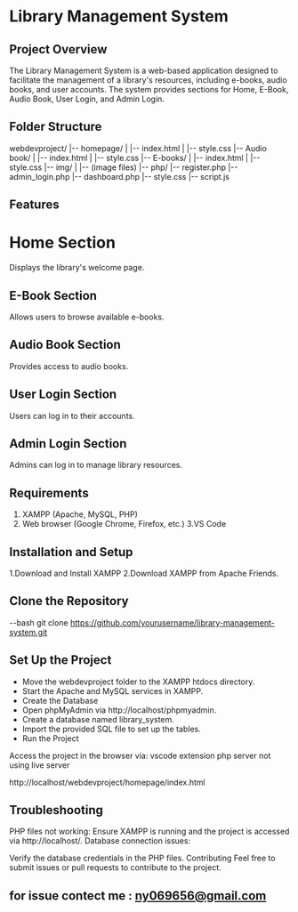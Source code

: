# Library Management System

## Project Overview
The Library Management System is a web-based application designed to facilitate the management of a library's resources, 
including e-books, audio books, and user accounts. The system provides sections for Home, E-Book, Audio Book, User Login, and Admin Login.

## Folder Structure

webdevproject/
|-- homepage/
|   |-- index.html
|   |-- style.css
|-- Audio book/
|   |-- index.html
|   |-- style.css
|-- E-books/
|   |-- index.html
|   |-- style.css
|-- img/
|   |-- (image files)
|-- php/
    |-- register.php
    |-- admin_login.php
    |-- dashboard.php
    |-- style.css
    |-- script.js

## Features
# Home Section
Displays the library's welcome page.

## E-Book Section
Allows users to browse available e-books.

## Audio Book Section
Provides access to audio books.

## User Login Section
Users can log in to their accounts.

## Admin Login Section
Admins can log in to manage library resources.

## Requirements
1. XAMPP (Apache, MySQL, PHP)
2. Web browser (Google Chrome, Firefox, etc.)
3.VS Code
## Installation and Setup
1.Download and Install XAMPP
2.Download XAMPP from Apache Friends.

## Clone the Repository
--bash
git clone https://github.com/yourusername/library-management-system.git

## Set Up the Project

* Move the webdevproject folder to the XAMPP htdocs directory.
* Start the Apache and MySQL services in XAMPP.
* Create the Database
* Open phpMyAdmin via http://localhost/phpmyadmin.
* Create a database named library_system.
* Import the provided SQL file to set up the tables.
* Run the Project

Access the project in the browser via:
vscode extension php server not using live server 

http://localhost/webdevproject/homepage/index.html
 ## Troubleshooting
 PHP files not working:
Ensure XAMPP is running and the project is accessed via http://localhost/.
Database connection issues:

Verify the database credentials in the PHP files.
Contributing
Feel free to submit issues or pull requests to contribute to the project.

## for issue contect me : ny069656@gmail.com
